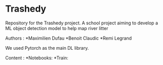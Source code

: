 # Trashedy

Repository for the Trashedy project. A school project aiming to develop a ML object detection model to help map river litter

Authors : *Maximilien Dufau
          *Benoit Claudic
          *Remi Legrand

We used Pytorch as the main DL library.

Content :
    *Notebooks:
        *Train:
